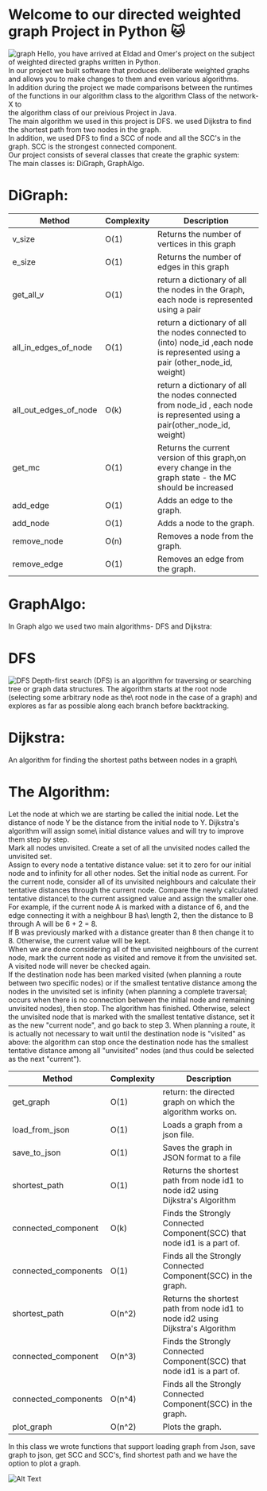 # Welcome to our directed weighted graph Project in Python :cat:
![graph](https://user-images.githubusercontent.com/61798552/104636667-61cb2900-56ac-11eb-8800-cb578bb578c9.png)
Hello, you have arrived at Eldad and Omer's project on the subject of weighted directed graphs written in Python.\
In our project we built software that produces deliberate weighted graphs and allows you to make changes to them and even various algorithms.\
In addition during the project we made comparisons between the runtimes of the functions in our algorithm class to the algorithm Class of the network-X to\
the algorithm class of our preivious Project in Java. \
The main algorithm we used in this project is DFS. we used Dijkstra to find the shortest path from two nodes in the graph.\
In addition, we used DFS to find a SCC of node and all the SCC's in the graph. SCC is the strongest connected component. \
Our project consists of several classes that create the graphic system:\
The main classes is: DiGraph, GraphAlgo.
# DiGraph:
|Method|Complexity|Description|
|----|------|---------|
|v_size|O(1) | Returns the number of vertices in this graph |
|e_size|O(1) |Returns the number of edges in this graph |
|get_all_v|O(1) |return a dictionary of all the nodes in the Graph, each node is represented using a pair |
|all_in_edges_of_node|O(1) |return a dictionary of all the nodes connected to (into) node_id ,each node is represented using a pair (other_node_id, weight) |
|all_out_edges_of_node|O(k) |return a dictionary of all the nodes connected from node_id , each node is represented using a pair(other_node_id, weight) |
|get_mc|O(1) |Returns the current version of this graph,on every change in the graph state - the MC should be increased | 
|add_edge|O(1) |Adds an edge to the graph. |
|add_node|O(1) | Adds a node to the graph. |
|remove_node|O(n) |Removes a node from the graph. |
|remove_edge|O(1) |Removes an edge from the graph. |
# GraphAlgo:
In Graph algo we used two main algorithms- DFS and Dijkstra:
# DFS
![DFS](https://user-images.githubusercontent.com/61798552/104638458-dc954380-56ae-11eb-95bb-3aa651d43ea6.jpg)
Depth-first search  (DFS) is an algorithm for traversing or searching tree or graph data structures. The algorithm starts at the root node (selecting some arbitrary node as the\ root node in the case of a graph) and explores as far as possible along each branch before backtracking.
# Dijkstra:
An algorithm for finding the shortest paths between nodes in a graph\
# The Algorithm:
Let the node at which we are starting be called the initial node. Let the distance of node Y be the distance from the initial node to Y. Dijkstra's algorithm will assign some\ initial distance values and will try to improve them step by step.\
Mark all nodes unvisited. Create a set of all the unvisited nodes called the unvisited set.\
Assign to every node a tentative distance value: set it to zero for our initial node and to infinity for all other nodes. Set the initial node as current.
For the current node, consider all of its unvisited neighbours and calculate their tentative distances through the current node. Compare the newly calculated tentative distance\ to the current assigned value and assign the smaller one. For example, if the current node A is marked with a distance of 6, and the edge connecting it with a neighbour B has\ length 2, then the distance to B through A will be 6 + 2 = 8.\
If B was previously marked with a distance greater than 8 then change it to 8. Otherwise, the current value will be kept.\
When we are done considering all of the unvisited neighbours of the current node, mark the current node as visited and remove it from the unvisited set.\
A visited node will never be checked again.\
If the destination node has been marked visited (when planning a route between two specific nodes) or if the smallest tentative distance among the nodes in the unvisited set is infinity (when planning a complete traversal; occurs when there is no connection between the initial node and remaining unvisited nodes), then stop. The algorithm has finished.
Otherwise, select the unvisited node that is marked with the smallest tentative distance, set it as the new "current node", and go back to step 3.
When planning a route, it is actually not necessary to wait until the destination node is "visited" as above: the algorithm can stop once the destination node has the smallest tentative distance among all "unvisited" nodes (and thus could be selected as the next "current").

|Method|Complexity|Description|
|----|------|---------|
|get_graph|O(1) | return: the directed graph on which the algorithm works on. |
|load_from_json|O(1) |Loads a graph from a json file. |
|save_to_json|O(1) | Saves the graph in JSON format to a file |
|shortest_path|O(1) |Returns the shortest path from node id1 to node id2 using Dijkstra's Algorithm |
|connected_component|O(k) |Finds the Strongly Connected Component(SCC) that node id1 is a part of. |
|connected_components|O(1) |Finds all the Strongly Connected Component(SCC) in the graph. | 
|shortest_path|O(n^2) |Returns the shortest path from node id1 to node id2 using Dijkstra's Algorithm |
|connected_component|O(n^3) |Finds the Strongly Connected Component(SCC) that node id1 is a part of. |
|connected_components|O(n^4) |Finds all the Strongly Connected Component(SCC) in the graph. | 
|plot_graph|O(n^2) |Plots the graph. |

In this class we wrote functions that support loading graph from Json, save graph to json, get SCC and SCC's, find shortest path and we have the option to plot a graph.

![Alt Text](https://media.giphy.com/media/vFKqnCdLPNOKc/giphy.gif)
